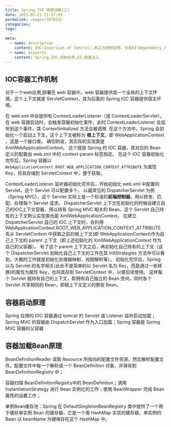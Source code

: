 ```yaml
---
title: Spring IOC 原理详解(二)
date: 2021-01-21 11:57:55
permalink: /pages/307853/
categories:
tags:
  - 
meta:
  - name: description
    content: IOC(Inversion of Control),称之为控制反转。也有DI(Dependency Injection)的说法，称之为依赖注入。
  - name: keywords
    content: Spring,IOC,控制反转,DI,依赖注入
---
```


<!-- more -->

## IOC容器工作机制

对于一个web应用,部署在 web 容器中。web 容器提供其一个全局的上下文环境，这个上下文就是 ServletContext，其为后面的 Spring IOC 容器提供宿主环境。

在 web.xml 中会提供有 ContextLoaderListener（或 ContextLoaderServlet）。
在 web 容器启动时，会触发容器初始化事件，此时 ContextLoaderListener 会监听到这个事件，其 ContextInitialized 方法会被调用.
在这个方法中，Spring 会初始化一个启动上下文，这个上下文被称为 **根上下文**，即 WebApplicationContext ，这是一个接口类。
确切的说，其实际的实现类是 XmlWebApplicationContext。
这个就是 Spring 的 IOC 容器，其对应的 Bean 定义的配置由 web.xml 中的 context-param 标签指定。
在这个 IOC 容器初始化完毕后，Spring 容器以 `WebApplicationContext.ROOT_WEB_APPLICATION_CONTEXT_ATTRIBUTE` 为属性Key，将其存储到 ServletContext 中，便于获取。

ContextLoaderListener 监听器初始化完毕后，开始初始化 web.xml 中配置的 Servlet，这个 Servlet 可以配置多个。
以最常见的 DispatcherServlet 为例（Spring MVC），这个 Servlet 实际上是一个标准的**前端控制器**，用以转发、匹配、处理每个 Servlet 请求。
DispatcherServlet 上下文在初始化的时候会建立自己的IOC上下文容器，用以持有 Spring MVC 相关的 Bean，这个 Servlet 自己持有的上下文默认实现类也是 XmlWebApplicationContext。
在建立 DispatcherServlet 自己的 IOC 上下文时，会利用 WebApplicationContext.ROOT_WEB_APPLICATION_CONTEXT_ATTRIBUTE 先从
ServletContext 中获取之前的根上下文(即 WebApplicationContext)作为自己上下文的 parent 上下文（即上述初始化的 XmlWebApplicationContext 作为自己的父容器）。
有了这个 parent 上下文之后，再初始化自己持有的上下文（这个 DispatcherServlet 初始化自己上下文的工作在其 InitStrategies 方法中可以看到，大概的工作就是初始化处理器映射、视图解析等）。
初始化完毕后，Spring 以与 Servlet 的名字相关(此处不是简单的以 Servlet 名为 Key，而是通过一些转换)的属性为属性 Key，也将其存到 ServletContext 中，以便后续使用。
这样每个 Servlet 就持有自己的上下文，即拥有自己独立的 Bean 空间，同时各个 Servlet 共享相同的 Bean，即根上下文定义的那些 Bean。


## 容器启动原理

Spring 应用的 IOC 容器通过 tomcat 的 Servlet 或 Listener 监听启动加载；Spring MVC 的容器由 DispatchServlet 作为入口加载；Spring 容器是 Spring MVC 容器的父容器

## 容器加载Bean原理

BeanDefinitionReader 读取 Resource 所指向的配置文件资源，然后解析配置文件。配置文件中每一个解析成一个 BeanDefinition 对象，并保存到 BeanDefinitionRegistry 中；

容器扫描 BeanDefinitionRegistry中的 BeanDefinition；调用 InstantiationStrategy 进行 Bean 实例化的工作；使用 BeanWrapper 完成 Bean 属性的设置工作；

单例Bean缓存池：Spring 在 DefaultSingletonBeanRegistry 类中提供了一个用于缓存单实例 Bean 的缓存器，它是一个用 HashMap 实现的缓存器，单实例的 Bean 以 beanName 为键保存在这个 HashMap 中。


<Vssue  />
